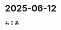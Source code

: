 # 2025-06-12

共 0 条

<!-- BEGIN ZHIHUQUESTIONS -->
<!-- 最后更新时间 Thu Jun 12 2025 17:12:50 GMT+0800 (China Standard Time) -->

<!-- END ZHIHUQUESTIONS -->
